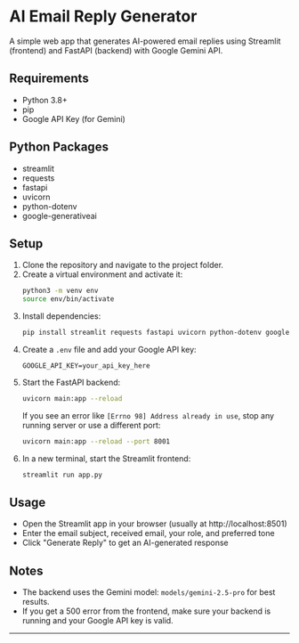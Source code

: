 # AI Email Reply Generator

A simple web app that generates AI-powered email replies using Streamlit (frontend) and FastAPI (backend) with Google Gemini API.

## Requirements

- Python 3.8+
- pip
- Google API Key (for Gemini)

## Python Packages
- streamlit
- requests
- fastapi
- uvicorn
- python-dotenv
- google-generativeai

## Setup

1. Clone the repository and navigate to the project folder.
2. Create a virtual environment and activate it:
   ```bash
   python3 -m venv env
   source env/bin/activate
   ```
3. Install dependencies:
   ```bash
   pip install streamlit requests fastapi uvicorn python-dotenv google-generativeai
   ```
4. Create a `.env` file and add your Google API key:
   ```env
   GOOGLE_API_KEY=your_api_key_here
   ```
5. Start the FastAPI backend:
   ```bash
   uvicorn main:app --reload
   ```
   If you see an error like `[Errno 98] Address already in use`, stop any running server or use a different port:
   ```bash
   uvicorn main:app --reload --port 8001
   ```
6. In a new terminal, start the Streamlit frontend:
   ```bash
   streamlit run app.py
   ```

## Usage
- Open the Streamlit app in your browser (usually at http://localhost:8501)
- Enter the email subject, received email, your role, and preferred tone
- Click "Generate Reply" to get an AI-generated response

## Notes
- The backend uses the Gemini model: `models/gemini-2.5-pro` for best results.
- If you get a 500 error from the frontend, make sure your backend is running and your Google API key is valid.

---
